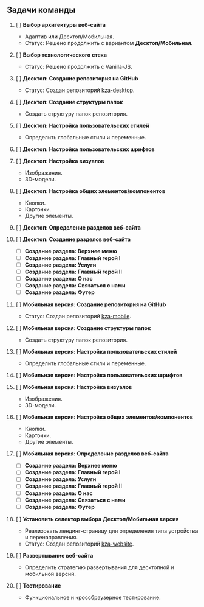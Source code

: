 ## Задачи команды

1. [ ] **Выбор архитектуры веб-сайта**

    - Адаптив или Десктоп/Мобильная.
    - Статус: Решено продолжить с вариантом **Десктоп/Мобильная**.

2. [ ] **Выбор технологического стека**

    - Статус: Решено продолжить с Vanilla-JS.

3. [ ] **Десктоп: Создание репозитория на GitHub**

    - Статус: Создан репозиторий [kza-desktop](https://github.com/sergeymoryakov/kza-desktop).

4. [ ] **Десктоп: Создание структуры папок**

    - Создать структуру папок репозитория.

5. [ ] **Десктоп: Настройка пользовательских стилей**

    - Определить глобальные стили и переменные.

6. [ ] **Десктоп: Настройка пользовательских шрифтов**

7. [ ] **Десктоп: Настройка визуалов**

    - Изображения.
    - 3D-модели.

8. [ ] **Десктоп: Настройка общих элементов/компонентов**

    - Кнопки.
    - Карточки.
    - Другие элементы.

9. [ ] **Десктоп: Определение разделов веб-сайта**

10. [ ] **Десктоп: Создание разделов веб-сайта**

    - [ ] **Создание раздела: Верхнее меню**
    - [ ] **Создание раздела: Главный герой I**
    - [ ] **Создание раздела: Услуги**
    - [ ] **Создание раздела: Главный герой II**
    - [ ] **Создание раздела: О нас**
    - [ ] **Создание раздела: Связаться с нами**
    - [ ] **Создание раздела: Футер**

11. [ ] **Мобильная версия: Создание репозитория на GitHub**

    - Статус: Создан репозиторий [kza-mobile](https://github.com/sergeymoryakov/kza-mobile).

12. [ ] **Мобильная версия: Создание структуры папок**

    - Создать структуру папок репозитория.

13. [ ] **Мобильная версия: Настройка пользовательских стилей**

    - Определить глобальные стили и переменные.

14. [ ] **Мобильная версия: Настройка пользовательских шрифтов**

15. [ ] **Мобильная версия: Настройка визуалов**

    - Изображения.
    - 3D-модели.

16. [ ] **Мобильная версия: Настройка общих элементов/компонентов**

    - Кнопки.
    - Карточки.
    - Другие элементы.

17. [ ] **Мобильная версия: Определение разделов веб-сайта**

    - [ ] **Создание раздела: Верхнее меню**
    - [ ] **Создание раздела: Главный герой I**
    - [ ] **Создание раздела: Услуги**
    - [ ] **Создание раздела: Главный герой II**
    - [ ] **Создание раздела: О нас**
    - [ ] **Создание раздела: Связаться с нами**
    - [ ] **Создание раздела: Футер**

18. [ ] **Установить селектор выбора Десктоп/Мобильная версия**

    - Реализовать лендинг-страницу для определения типа устройства и перенаправления.
    - Статус: Создан репозиторий [kza-website](https://github.com/sergeymoryakov/kza-website).

19. [ ] **Развертывание веб-сайта**

    - Определить стратегию развертывания для десктопной и мобильной версий.

20. [ ] **Тестирование**
    - Функциональное и кроссбраузерное тестирование.
